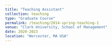 ```yaml
---
title: "Teaching Assistant"
collection: teaching
type: "Graduate Course"
permalink: /teaching/2014-spring-teaching-1
venue: "Clark University, School of Management"
date: 2020-2023
location: "Worcester, MA USA"
---
```

